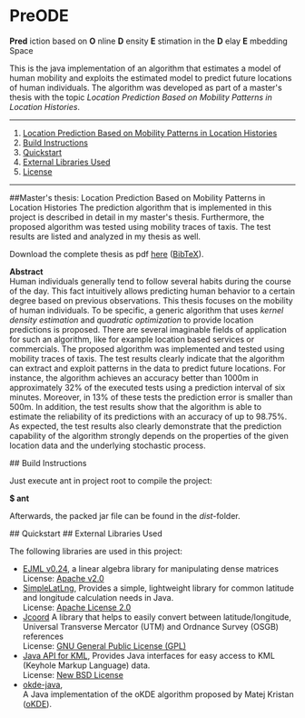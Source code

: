 PreODE
=========
**Pred** iction based on **O** nline **D** ensity **E** stimation in the **D** elay **E** mbedding Space

This is the java implementation of an algorithm that estimates
a model of human mobility and exploits the estimated model to predict future locations
of human individuals. The algorithm was developed as part of a master's thesis with the topic
*Location Prediction Based on Mobility Patterns in Location Histories*.


*******************************

1. [Location Prediction Based on Mobility Patterns in Location Histories](#thesis)
2. [Build Instructions](#build)
3. [Quickstart](#start)
4. [External Libraries Used](#ext_libs)
5. [License](#license)

*******************************




<a name="thesis">
##Master's thesis: Location Prediction Based on Mobility Patterns in Location Histories
</a>
The prediction algorithm that is implemented in this project is described in detail in my master's thesis.
Furthermore, the proposed algorithm was tested using mobility traces of taxis. The test results are listed and analyzed in my thesis as well.  

Download the complete thesis as pdf [here](http://www.sts.tu-harburg.de/pw-and-m-theses/2013/luethke13.pdf) ([BibTeX](http://www.sts.tu-harburg.de/pw-and-m-theses/2013/luethke13.bib)).

**Abstract**  
Human individuals generally tend to follow several habits during the course of the day. 
This fact intuitively allows predicting human behavior to a certain degree based on previous observations.
This thesis focuses on the mobility of human individuals. To be specific, a generic algorithm that uses 
*kernel density estimation* and *quadratic optimization* to provide location predictions is proposed. 
There are several imaginable fields of application for such an algorithm, like for example location based services or commercials.
The proposed algorithm was implemented and tested using mobility traces of taxis. 
The test results clearly indicate that the algorithm can extract and exploit patterns in the data to predict future locations. 
For instance, the algorithm achieves an accuracy better than 1000m in approximately 32% of the executed tests using a prediction interval of six minutes.
Moreover, in 13% of these tests the prediction error is smaller than 500m. In addition,
the test results show that the algorithm is able to estimate the reliability of its predictions with an accuracy of up to 98.75%.
As expected, the test results also clearly demonstrate that the prediction capability of the algorithm strongly depends on the properties
of the given location data and the underlying stochastic process.



<a name="build">
## Build Instructions

Just execute ant in project root to compile the project:

**$ ant**

Afterwards, the packed jar file can be found in the *dist*-folder.



<a name="start">
## Quickstart





<a name="ext_libs">
## External Libraries Used

The following libraries are used in this project:  
 *  [EJML v0.24](https://code.google.com/p/efficient-java-matrix-library/),
 	a linear algebra library for manipulating dense matrices  
 	License: [Apache v2.0](http://www.apache.org/licenses/LICENSE-2.0)  
 *	[SimpleLatLng](https://code.google.com/p/simplelatlng/),
 	Provides a simple, lightweight library for common latitude and longitude calculation needs in Java.  
 	License: [Apache License 2.0](http://www.apache.org/licenses/LICENSE-2.0)  
 *	[Jcoord](http://www.jstott.me.uk/jcoord/)
 	A library that helps to easily convert between latitude/longitude,
 	Universal Transverse Mercator (UTM) and Ordnance Survey (OSGB) references  
 	License: [GNU General Public License (GPL)](http://www.jstott.me.uk/gpl/)  
 *	[Java API for KML](https://code.google.com/p/javaapiforkml/),
 	Provides Java interfaces for easy access to KML (Keyhole Markup Language) data.  
 	License: [New BSD License](http://opensource.org/licenses/BSD-3-Clause)  
 *	[okde-java](https://github.com/joluet/okde-java),  
 	A Java implementation of the oKDE algorithm proposed by Matej Kristan  
	([oKDE](http://www.vicos.si/Research/Multivariate_Online_Kernel_Density_Estimation)).
 

